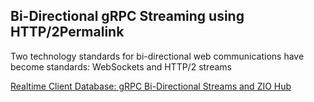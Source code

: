 ## Bi-Directional gRPC Streaming using HTTP/2Permalink
Two technology standards for bi-directional web communications have become standards: WebSockets and HTTP/2 streams

[Realtime Client Database: gRPC Bi-Directional Streams and ZIO Hub](https://www.stevenskelton.ca/realtime-client-database-grpc-streams-zio/)